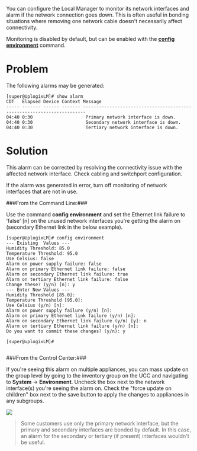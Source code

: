 <!-- 5.4 -->

You can configure the Local Manager to monitor its network interfaces and alarm if the network connection goes down. This is often useful in bonding situations where removing one network cable doesn't necessarily affect connectivity.

Monitoring is disabled by default, but can be enabled with the **[config environment](/docs/local-manager-user-guide/system-configuration/environmental-thresholds)** command.

# Problem

The following alarms may be generated:

```
[super@UplogixLM]# show alarm
CDT   Elapsed Device Context Message                                                                
----- ------- ------ ------- -----------------------------------------------------------------------
04:40 0:30                    Primary network interface is down.     
04:40 0:30                    Secondary network interface is down.     
04:40 0:30                    Tertiary network interface is down.     
```

# Solution

This alarm can be corrected by resolving the connectivity issue with the affected network interface. Check cabling and switchport configuration.


If the alarm was generated in error, turn off monitoring of network interfaces that are not in use.

###From the Command Line:###

Use the command **config environment** and set the Ethernet link failure to 'false' [n] on the unused network interfaces you're getting the alarm on (secondary Ethernet link in the below example). 

```
[super@UplogixLM]# config environment
--- Existing  Values ---
Humidity Threshold: 85.0
Temperature Threshold: 95.0
Use Celsius: false
Alarm on power supply failure: false
Alarm on primary Ethernet link failure: false
Alarm on secondary Ethernet link failure: true
Alarm on tertiary Ethernet link failure: false
Change these? (y/n) [n]: y
--- Enter New Values ---
Humidity Threshold [85.0]:
Temperature Threshold [95.0]:
Use Celsius (y/n) [n]:
Alarm on power supply failure (y/n) [n]:
Alarm on primary Ethernet link failure (y/n) [n]:
Alarm on secondary Ethernet link failure (y/n) [y]: n
Alarm on tertiary Ethernet link failure (y/n) [n]:
Do you want to commit these changes? (y/n): y

[super@uplogixLM]#


```
###From the Control Center:###   

If you're seeing this alarm on multiple appliances, you can mass update on the group level by going to the inventory group on the UCC and navigating to **System** -> **Environment**. Uncheck the box next to the network interface(s) you're seeing the alarm on. Check the "force update on children" box next to the save button to apply the changes to appliances in any subgroups.     

![](http://i.imgur.com/Y8J6PzD.jpg)

> Some customers use only the primary network interface, but the primary and secondary interfaces are bonded by default. In this case, an alarm for the secondary or tertiary (if present) interfaces wouldn't be useful.